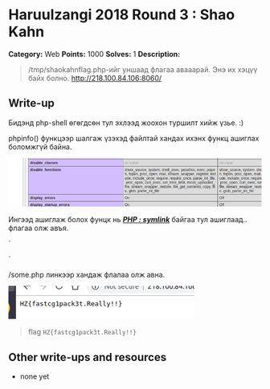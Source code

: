 # Haruulzangi 2018 Round 3 : Shao Kahn

**Category:** Web
**Points:** 1000
**Solves:** 1
**Description:**

>/tmp/shaokahnflag.php-ийг уншаад флагаа авааарай. Энэ их хэцүү байх болно.
>http://218.100.84.106:8060/

## Write-up
Бидэнд php-shell өгөгдсөн тул эхлээд жоохон туршилт хийж үзье. :)

phpinfo() функцээр шалгаж үзэхэд файлтай хандах ихэнх функц ашиглах боломжгүй байна.

![pic](phpinfo.png)

Ингээд ашиглаж болох фунцк нь ***[PHP : symlink](http://php.net/manual/en/function.symlink.php)*** байгаа тул ашиглаад.. флагаа олж авъя.

`
<?php
$target = '/tmp/shaokahnflag.php';
$link = 'some.php';
symlink($target, $link);
?>
`

/some.php линкээр хандаж флалаа олж авна.

![pic](flag.png)


>flag `HZ{fastcg1pack3t.Really!!}`

## Other write-ups and resources

* none yet

